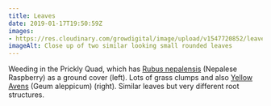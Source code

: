 ```yaml
---
title: Leaves
date: 2019-01-17T19:50:59Z
images: 
- https://res.cloudinary.com/growdigital/image/upload/v1547720852/leaves-2944F255.jpg
imageAlt: Close up of two similar looking small rounded leaves
---
```


Weeding in the Prickly Quad, which has [Rubus nepalensis](https://pfaf.org/user/plant.aspx?latinname=Rubus+nepalensis) (Nepalese Raspberry) as a ground cover (left). Lots of grass clumps and also [Yellow Avens](https://en.wikipedia.org/wiki/Geum_aleppicum) (Geum aleppicum) (right). Similar leaves but very different root structures.
